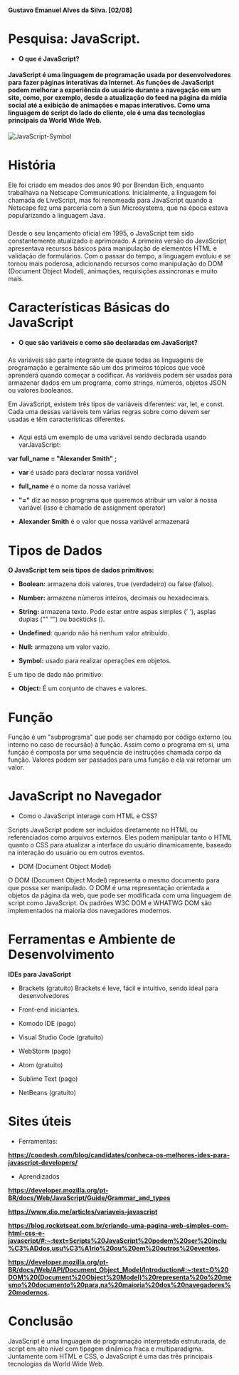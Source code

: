 <!---
guhalvxs001/guhalvxs001 is a ✨ special ✨ repository because its `README.md` (this file) appears on your GitHub profile.
You can click the Preview link to take a look at your changes.
--->
#### Gustavo Emanuel Alves da Silva. [02/08]
# Pesquisa: JavaScript. 
- **O que é JavaScript?** 
#### JavaScript é uma linguagem de programação usada por desenvolvedores para fazer páginas interativas da Internet. As funções de JavaScript podem melhorar a experiência do usuário durante a navegação em um site, como, por exemplo, desde a atualização do feed na página da mídia social até a exibição de animações e mapas interativos. Como uma linguagem de script do lado do cliente, ele é uma das tecnologias principais da World Wide Web.
![JavaScript-Symbol](https://github.com/user-attachments/assets/feef32d5-1b54-4ea8-91b1-050d61d11cae)
##
# História
Ele foi criado em meados dos anos 90 por Brendan Eich, enquanto trabalhava na Netscape Communications. Inicialmente, a linguagem foi chamada de LiveScript, mas foi renomeada para JavaScript quando a Netscape fez uma parceria com a Sun Microsystems, que na época estava popularizando a linguagem Java.
###
Desde o seu lançamento oficial em 1995, o JavaScript tem sido constantemente atualizado e aprimorado. A primeira versão do JavaScript apresentava recursos básicos para manipulação de elementos HTML e validação de formulários. Com o passar do tempo, a linguagem evoluiu e se tornou mais poderosa, adicionando recursos como manipulação do DOM (Document Object Model), animações, requisições assíncronas e muito mais.
##
# Características Básicas do JavaScript
- **O que são variáveis e como são declaradas em JavaScript?**
###
As variáveis ​​são parte integrante de quase todas as linguagens de programação e geralmente são um dos primeiros tópicos que você aprenderá quando começar a codificar. As variáveis ​​podem ser usadas para armazenar dados em um programa, como strings, números, objetos JSON ou valores booleanos.

Em JavaScript, existem três tipos de variáveis ​​diferentes: var, let, e const. Cada uma dessas variáveis ​​tem várias regras sobre como devem ser usadas e têm características diferentes.
###
- Aqui está um exemplo de uma variável sendo declarada usando varJavaScript:

**var full_name = "Alexander Smith" ;**

- **var** é usado para declarar nossa variável

- **full_name** é o nome da nossa variável

- **"="** diz ao nosso programa que queremos atribuir um valor à nossa variável (isso é chamado de 
assignment operator)

- **Alexander Smith** é o valor que nossa variável armazenará
##
# Tipos de Dados
**O JavaScript tem seis tipos de dados primitivos:**

- **Boolean:** armazena dois valores, true (verdadeiro) ou false (falso).

- **Number:** armazena números inteiros, decimais ou hexadecimais.

- **String:** armazena texto. Pode estar entre aspas simples (’ '), asplas duplas ("" “”) ou backticks ().

- **Undefined**: quando não há nenhum valor atribuído.

- **Null:** armazena um valor vazio.

- **Symbol:** usado para realizar operações em objetos.

E um tipo de dado não primitivo:

- **Object:** É um conjunto de chaves e valores.
##
# Função
Função é um "subprograma" que pode ser chamado por código externo (ou interno no caso de recursão) à função. Assim como o programa em si, uma função é composta por uma sequência de instruções chamada corpo da função. Valores podem ser passados para uma função e ela vai retornar um valor.
##
# JavaScript no Navegador
- Como o JavaScript interage com HTML e CSS?

Scripts JavaScript podem ser incluídos diretamente no HTML ou referenciados como arquivos externos. Eles podem manipular tanto o HTML quanto o CSS para atualizar a interface do usuário dinamicamente, baseado na interação do usuário ou em outros eventos.

- DOM (Document Object Model)

O DOM (Document Object Model) representa o mesmo documento para que possa ser manipulado. O DOM é uma representação orientada a objetos da página da web, que pode ser modificada com uma linguagem de script como JavaScript. Os padrões W3C DOM e WHATWG DOM são implementados na maioria dos navegadores modernos.
##
# Ferramentas e Ambiente de Desenvolvimento
**IDEs para JavaScript**

- Brackets (gratuito) Brackets é leve, fácil e intuitivo, sendo ideal para desenvolvedores 

- Front-end iniciantes. 

- Komodo IDE (pago) 

- Visual Studio Code (gratuito) 

- WebStorm (pago) 

- Atom (gratuito)

- Sublime Text (pago) 

- NetBeans (gratuito)

##
# Sites úteis
- Ferramentas:

**https://coodesh.com/blog/candidates/conheca-os-melhores-ides-para-javascript-developers/**

- Aprendizados

**https://developer.mozilla.org/pt-BR/docs/Web/JavaScript/Guide/Grammar_and_types**

**https://www.dio.me/articles/variaveis-javascript**

**https://blog.rocketseat.com.br/criando-uma-pagina-web-simples-com-html-css-e-javascript/#:~:text=Scripts%20JavaScript%20podem%20ser%20inclu%C3%ADdos,usu%C3%A1rio%20ou%20em%20outros%20eventos.**

**https://developer.mozilla.org/pt-BR/docs/Web/API/Document_Object_Model/Introduction#:~:text=O%20DOM%20(Document%20Object%20Model)%20representa%20o%20mesmo%20documento%20para,na%20maioria%20dos%20navegadores%20modernos.**

##
# Conclusão
JavaScript é uma linguagem de programação interpretada estruturada, de script em alto nível com tipagem dinâmica fraca e multiparadigma. Juntamente com HTML e CSS, o JavaScript é uma das três principais tecnologias da World Wide Web.

